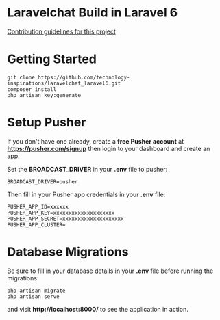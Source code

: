 # Laravelchat Build in Laravel 6
[Contribution guidelines for this project](docs/CONTRIBUTING.md)

# Getting Started

```
git clone https://github.com/technology-inspirations/laravelchat_laravel6.git
composer install
php artisan key:generate
```

# Setup Pusher 

If you don't have one already, create a **free Pusher account**  at **https://pusher.com/signup** then login to your dashboard and create an app.

Set the **BROADCAST_DRIVER** in your **.env** file to pusher:

```
BROADCAST_DRIVER=pusher
```

Then fill in your Pusher app credentials in your **.env** file:

```
PUSHER_APP_ID=xxxxxx
PUSHER_APP_KEY=xxxxxxxxxxxxxxxxxxxx
PUSHER_APP_SECRET=xxxxxxxxxxxxxxxxxxxx
PUSHER_APP_CLUSTER=
```

# Database Migrations

Be sure to fill in your database details in your **.env** file before running the migrations:

```
php artisan migrate
php artisan serve
```

and visit **http://localhost:8000/** to see the application in action.
